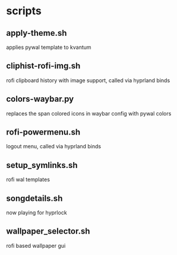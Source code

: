 # scripts 



## apply-theme.sh

applies pywal template to kvantum


## cliphist-rofi-img.sh

rofi clipboard history with image support, called via hyprland binds

## colors-waybar.py

replaces the span colored icons in waybar config with pywal colors 

## rofi-powermenu.sh

logout menu, called via hyprland binds

## setup_symlinks.sh

rofi wal templates

## songdetails.sh 

now playing for hyprlock

## wallpaper_selector.sh

rofi based wallpaper gui
